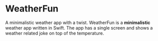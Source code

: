 # WeatherFun
A minimalistic weather app with a twist.
WeatherFun is a **minimalistic** weather app written in Swift. The app has a single screen and shows a weather related joke on top of the temperature.

